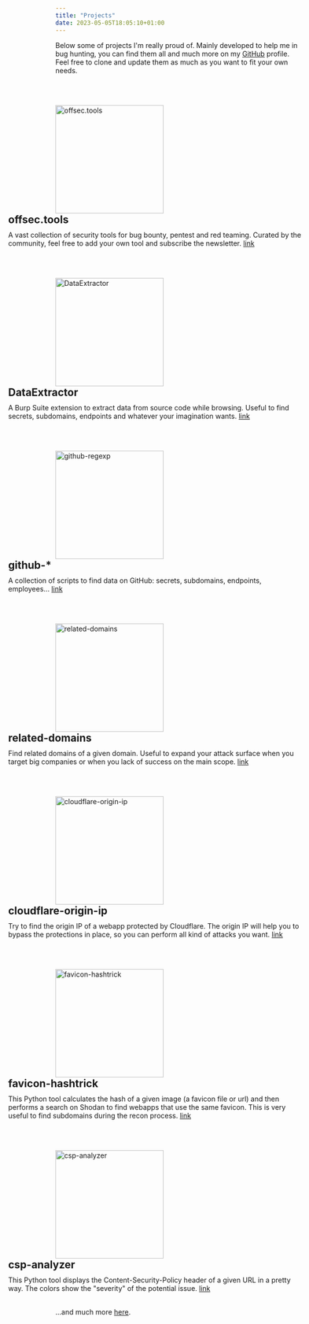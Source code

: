 ```yaml
---
title: "Projects"
date: 2023-05-05T18:05:10+01:00
---
```

Below some of projects I'm really proud of.
Mainly developed to help me in bug hunting, you can find them all and much more on my [GitHub](https://github.com/gwen001) profile.
Feel free to clone and update them as much as you want to fit your own needs.

<br><br>

<img src="https://raw.githubusercontent.com/gwen001/offsectools_www/main/static/img/preview.png" alt="offsec.tools" width="220" style="float:left;" />
<div style="float:right;width:600px;">
    <h2 style="margin-top:0;margin-bottom:10px;">offsec.tools</h2>
    A vast collection of security tools for bug bounty, pentest and red teaming. Curated by the community, feel free to add your own tool and subscribe the newsletter.
    <a href="https://offsec.tools">link</a>
</div>
<div style="clear:both;"></div>


<br><br>

<img src="https://raw.githubusercontent.com/gwen001/DataExtractor/main/endpoints.png" alt="DataExtractor" width="220" style="float:left;" />
<div style="float:right;width:600px;">
    <h2 style="margin-top:0;margin-bottom:10px;">DataExtractor</h2>
    A Burp Suite extension to extract data from source code while browsing.
    Useful to find secrets, subdomains, endpoints and whatever your imagination wants.
    <a href="https://github.com/gwen001/DataExtractor">link</a>
</div>
<div style="clear:both;"></div>


<br><br>

<img src="https://raw.githubusercontent.com/gwen001/github-regexp/master/preview.png" alt="github-regexp" width="220" style="float:left;" />
<div style="float:right;width:600px;">
    <h2 style="margin-top:0;margin-bottom:10px;">github-*</h2>
    A collection of scripts to find data on GitHub: secrets, subdomains, endpoints, employees...
    <a href="https://github.com/gwen001/github-search">link</a>
</div>
<div style="clear:both;"></div>


<br><br>

<img src="https://raw.githubusercontent.com/gwen001/related-domains/master/preview.gif" alt="related-domains" width="220" style="float:left;" />
<div style="float:right;width:600px;">
    <h2 style="margin-top:0;margin-bottom:10px;">related-domains</h2>
    Find related domains of a given domain.
    Useful to expand your attack surface when you target big companies or when you lack of success on the main scope.
    <a href="https://github.com/gwen001/related-domains">link</a>
</div>
<div style="clear:both;"></div>


<br><br>

<img src="https://raw.githubusercontent.com/gwen001/cloudflare-origin-ip/master/preview.png" alt="cloudflare-origin-ip" width="220" style="float:left;" />
<div style="float:right;width:600px;">
    <h2 style="margin-top:0;margin-bottom:10px;">cloudflare-origin-ip</h2>
    Try to find the origin IP of a webapp protected by Cloudflare.
    The origin IP will help you to bypass the protections in place, so you can perform all kind of attacks you want.
    <a href="https://github.com/gwen001/cloudflare-origin-ip">link</a>
</div>
<div style="clear:both;"></div>


<br><br>

<img src="https://raw.githubusercontent.com/gwen001/favicon-hashtrick/master/preview.png" alt="favicon-hashtrick" width="220" style="float:left;" />
<div style="float:right;width:600px;">
    <h2 style="margin-top:0;margin-bottom:10px;">favicon-hashtrick</h2>
    This Python tool calculates the hash of a given image (a favicon file or url) and then performs a search on Shodan to find webapps that use the same favicon. This is very useful to find subdomains during the recon process.
    <a href="https://github.com/gwen001/favicon-hashtrick">link</a>
</div>
<div style="clear:both;"></div>


<br><br>

<img src="https://raw.githubusercontent.com/gwen001/csp-analyzer/master/preview.png" alt="csp-analyzer" width="220" style="float:left;" />
<div style="float:right;width:600px;">
    <h2 style="margin-top:0;margin-bottom:10px;">csp-analyzer</h2>
    This Python tool displays the Content-Security-Policy header of a given URL in a pretty way. The colors show the "severity" of the potential issue.
    <a href="https://github.com/gwen001/csp-analyzer">link</a>
</div>
<div style="clear:both;"></div>

<br>

...and much more [here](https://github.com/gwen001).
